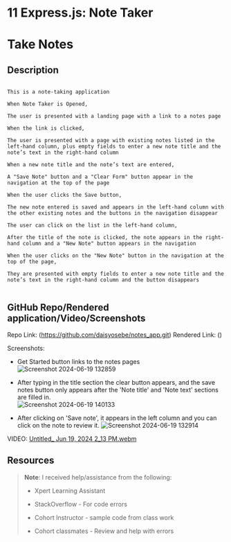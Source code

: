 # 11 Express.js: Note Taker

# Take Notes
## Description

```

This is a note-taking application

When Note Taker is Opened,

The user is presented with a landing page with a link to a notes page

When the link is clicked,

The user is presented with a page with existing notes listed in the left-hand column, plus empty fields to enter a new note title and the note’s text in the right-hand column

When a new note title and the note’s text are entered,

A "Save Note" button and a "Clear Form" button appear in the navigation at the top of the page

When the user clicks the Save button,

The new note entered is saved and appears in the left-hand column with the other existing notes and the buttons in the navigation disappear

The user can click on the list in the left-hand column,

After the title of the note is clicked, the note appears in the right-hand column and a "New Note" button appears in the navigation

When the user clicks on the "New Note" button in the navigation at the top of the page,

They are presented with empty fields to enter a new note title and the note’s text in the right-hand column and the button disappears
        
```

## GitHub Repo/Rendered application/Video/Screenshots

Repo Link: (https://github.com/daisyosebe/notes_app.git)
Rendered Link: ()

Screenshots:

- Get Started button links to the notes pages
![Screenshot 2024-06-19 132859](https://github.com/daisyosebe/notes_app/assets/145105156/3b3acf5c-ae72-4721-8e0f-6a9b386bb147)

- After typing in the title section the clear button appears, and the save notes button only appears after the 'Note title' and 'Note text' sections are filled in.  
![Screenshot 2024-06-19 140133](https://github.com/daisyosebe/notes_app/assets/145105156/9ec86d83-9cd0-4177-ace2-dfc8c0963b2e)

- After clicking on 'Save note', it appears in the left column and you can click on the note to review it. 
![Screenshot 2024-06-19 132914](https://github.com/daisyosebe/notes_app/assets/145105156/29e98404-483c-4e9a-99d3-be7c486bb09d)

VIDEO:
[Untitled_ Jun 19, 2024 2_13 PM.webm](https://github.com/daisyosebe/notes_app/assets/145105156/0fd8081a-045c-4f04-a3f2-36d6bba90ff1)

## Resources

> **Note**: I received help/assistance from the following: 
> 
> * Xpert Learning Assistant 
>
> * StackOverflow - For code errors
>
> * Cohort Instructor - sample code from class work
>
> * Cohort classmates - Review and help with errors


